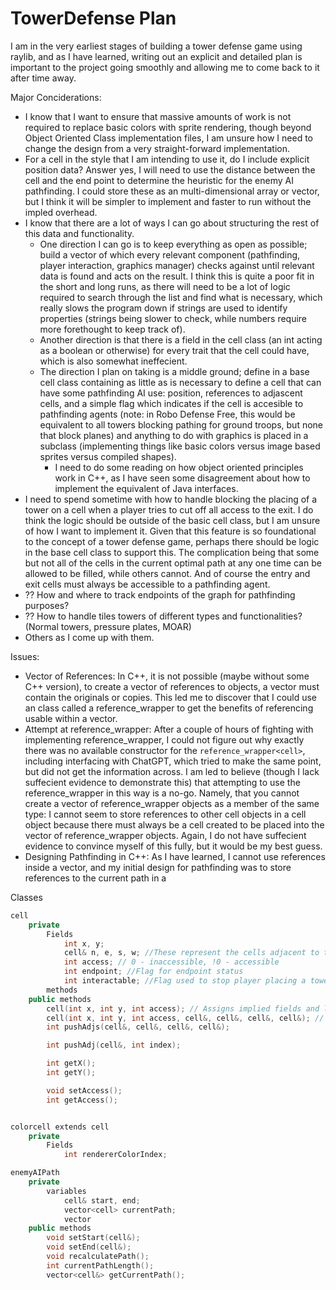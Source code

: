 # TowerDefense Plan

I am in the very earliest stages of building a tower defense game using raylib, and as I have learned, writing out an explicit and detailed plan is important to the project going smoothly and allowing me to come back to it after time away.

Major Conciderations:

- I know that I want to ensure that massive amounts of work is not required to replace basic colors with sprite rendering, though beyond Object Oriented Class implementation files, I am unsure how I need to change the design from a very straight-forward implementation.
- For a cell in the style that I am intending to use it, do I include explicit position data? Answer yes, I will need to use the distance between the cell and the end point to determine the heuristic for the enemy AI pathfinding. I could store these as an multi-dimensional array or vector, but I think it will be simpler to implement and faster to run without the impled overhead.
- I know that there are a lot of ways I can go about structuring the rest of this data and functionality.
    - One direction I can go is to keep everything as open as possible; build a vector of which every relevant component (pathfinding, player interaction, graphics manager) checks against until relevant data is found and acts on the result. I think this is quite a poor fit in the short and long runs, as there will need to be a lot of logic required to search through the list and find what is necessary, which really slows the program down if strings are used to identify properties (strings being slower to check, while numbers require more forethought to keep track of).
    - Another direction is that there is a field in the cell class (an int acting as a boolean or otherwise) for every trait that the cell could have, which is also somewhat ineffecient.
    - The direction I plan on taking is a middle ground; define in a base cell class containing as little as is necessary to define a cell that can have some pathfinding AI use: position, references to adjascent cells, and a simple flag which indicates if the cell is accesible to pathfinding agents (note: in Robo Defense Free, this would be equivalent to all towers blocking pathing for ground troops, but none that block planes) and anything to do with graphics is placed in a subclass (implementing things like basic colors versus image based sprites versus compiled shapes).
        - I need to do some reading on how object oriented principles work in C++, as I have seen some disagreement about how to implement the equivalent of Java interfaces.
- I need to spend sometime with how to handle blocking the placing of a tower on a cell when a player tries to cut off all access to the exit. I do think the logic should be outside of the basic cell class, but I am unsure of how I want to implement it. Given that this feature is so foundational to the concept of a tower defense game, perhaps there should be logic in the base cell class to support this. The complication being that some but not all of the cells in the current optimal path at any one time can be allowed to be filled, while others cannot. And of course the entry and exit cells must always be accessible to a pathfinding agent. 
- ?? How and where to track endpoints of the graph for pathfinding purposes?
- ?? How to handle tiles towers of different types and functionalities? (Normal towers, pressure plates, MOAR)
- Others as I come up with them.

Issues:
- Vector of References: In C++, it is not possible (maybe without some C++ version), to create a vector of references to objects, a vector must contain the originals or copies. This led me to discover that I could use an class called a reference_wrapper to get the benefits of referencing usable within a vector.
- Attempt at reference_wrapper: After a couple of hours of fighting with implementing reference_wrapper, I could not figure out why exactly there was no available constructor for the `reference_wrapper<cell>`, including interfacing with ChatGPT, which tried to make the same point, but did not get the information across. I am led to believe (though I lack suffecient evidence to demonstrate this) that attempting to use the reference_wrapper in this way is a no-go. Namely, that you cannot create a vector of reference_wrapper objects as a member of the same type: I cannot seem to store references to other cell objects in a cell object because there must always be a cell created to be placed into the vector of reference_wrapper objects. Again, I do not have suffecient evidence to convince myself of this fully, but it would be my best guess.
- Designing Pathfinding in C++: As I have learned, I cannot use references inside a vector, and my initial design for pathfinding was to store references to the current path in a 

Classes
```c++
cell
    private
        Fields
            int x, y;
            cell& n, e, s, w; //These represent the cells adjacent to this cell in the directions (n)orth, east, south, and west.
            int access; // 0 - inaccessible, !0 - accessible
            int endpoint; //Flag for endpoint status
            int interactable; //Flag used to stop player placing a tower on this cell
        methods
    public methods
        cell(int x, int y, int access); // Assigns implied fields and leaves all adjascent cell references null
        cell(int x, int y, int access, cell&, cell&, cell&, cell&); // Assigns implied fields, cells are in the order north, east, south, and west
        int pushAdjs(cell&, cell&, cell&, cell&);

        int pushAdj(cell&, int index);

        int getX();
        int getY();

        void setAccess();
        int getAccess();


colorcell extends cell
    private
        Fields
            int rendererColorIndex;

enemyAIPath
    private
        variables
            cell& start, end;
            vector<cell> currentPath;
            vector
    public methods
        void setStart(cell&);
        void setEnd(cell&);
        void recalculatePath();
        int currentPathLength();
        vector<cell&> getCurrentPath();
```